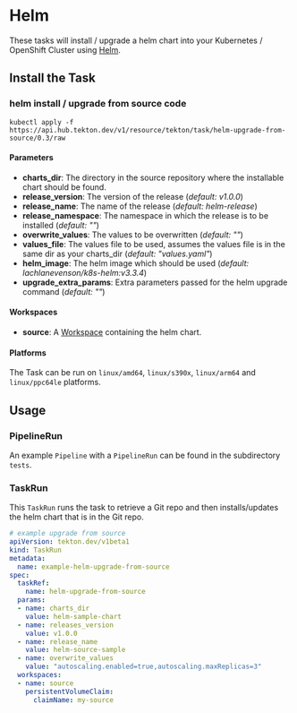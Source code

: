 # Helm

These tasks will install / upgrade a helm chart into your Kubernetes / OpenShift Cluster using [Helm](https://github.com/helm/helm).

## Install the Task

### helm install / upgrade from source code

```
kubectl apply -f https://api.hub.tekton.dev/v1/resource/tekton/task/helm-upgrade-from-source/0.3/raw
```

#### Parameters

- **charts_dir**: The directory in the source repository where the installable chart should be found.
- **release_version**: The version of the release (*default: v1.0.0*)
- **release_name**: The name of the release (*default: helm-release*)
- **release_namespace**: The namespace in which the release is to be installed (*default: ""*)
- **overwrite_values**: The values to be overwritten (*default: ""*)
- **values_file**: The values file to be used,
    assumes the values file is in the same dir as your charts_dir (*default: "values.yaml"*)
- **helm_image**: The helm image which should be used (*default: lachlanevenson/k8s-helm:v3.3.4*)
- **upgrade_extra_params**: Extra parameters passed for the helm upgrade command (*default: ""*)

#### Workspaces

* **source**: A [Workspace](https://github.com/tektoncd/pipeline/blob/main/docs/workspaces.md) containing the helm chart.

#### Platforms

The Task can be run on `linux/amd64`, `linux/s390x`, `linux/arm64` and `linux/ppc64le` platforms.

## Usage

### PipelineRun

An example `Pipeline` with a `PipelineRun` can be found in the subdirectory `tests`.

### TaskRun

This `TaskRun` runs the task to retrieve a Git repo and then installs/updates the helm chart that is in the Git repo.

```yaml
# example upgrade from source
apiVersion: tekton.dev/v1beta1
kind: TaskRun
metadata:
  name: example-helm-upgrade-from-source
spec:
  taskRef:
    name: helm-upgrade-from-source
  params:
  - name: charts_dir
    value: helm-sample-chart
  - name: releases_version
    value: v1.0.0
  - name: release_name
    value: helm-source-sample
  - name: overwrite_values
    value: "autoscaling.enabled=true,autoscaling.maxReplicas=3"
  workspaces:
  - name: source
    persistentVolumeClaim:
      claimName: my-source
```